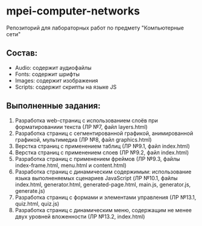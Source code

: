 # mpei-computer-networks

Репозиторий для лабораторных работ по предмету "Компьютерные сети"

## Состав:
- Audio: содержит аудиофайлы
- Fonts: содержит шрифты
- Images: содержит изображения 
- Scripts: содержит скрипты на языке JS

## Выполненные задания:
1. Разработка web-страниц с использованием слоёв при форматированиии текста (ЛР №7, файл layers.html)
2. Разработка страниц с сегментированной графикой, анимированной графикой, мультимедиа (ЛР №8, файл graphics.html)
3. Верстка страниц с применением таблиц (ЛР №9.1, файл index.html)
4. Верстка страниц с применением слоев (ЛР №9.2, файл index.html)
5. Разработка страниц с применением фреймов (ЛР №9.3, файлы index-frame.html, menu.html и content.html)
6. Разработка страниц с динамическим содержимым: использование языка выполненяемых сценариев JavaScript (ЛР №10.1, файлы index.html, generator.html, generated-page.html, main.js, generator.js, generate.js)
7. Разработка страниц с формами и элементами управления (ЛР №13.1, quiz.html, quiz.js)
8. Разработка страниц с динамическим меню, содержащим не менее двух уровней вложенности (ЛР №13.2, index.html)
